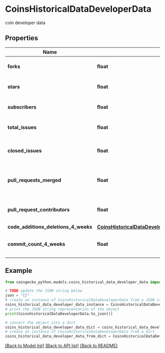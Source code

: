# CoinsHistoricalDataDeveloperData

coin developer data

## Properties

Name | Type | Description | Notes
------------ | ------------- | ------------- | -------------
**forks** | **float** | coin repository forks | [optional] 
**stars** | **float** | coin repository stars | [optional] 
**subscribers** | **float** | coin repository subscribers | [optional] 
**total_issues** | **float** | coin repository total issues | [optional] 
**closed_issues** | **float** | coin repository closed issues | [optional] 
**pull_requests_merged** | **float** | coin repository pull requests merged | [optional] 
**pull_request_contributors** | **float** | coin repository pull request contributors | [optional] 
**code_additions_deletions_4_weeks** | [**CoinsHistoricalDataDeveloperDataCodeAdditionsDeletions4Weeks**](CoinsHistoricalDataDeveloperDataCodeAdditionsDeletions4Weeks.md) |  | [optional] 
**commit_count_4_weeks** | **float** | coin commit count 4 weeks | [optional] 

## Example

```python
from coingecko_python.models.coins_historical_data_developer_data import CoinsHistoricalDataDeveloperData

# TODO update the JSON string below
json = "{}"
# create an instance of CoinsHistoricalDataDeveloperData from a JSON string
coins_historical_data_developer_data_instance = CoinsHistoricalDataDeveloperData.from_json(json)
# print the JSON string representation of the object
print(CoinsHistoricalDataDeveloperData.to_json())

# convert the object into a dict
coins_historical_data_developer_data_dict = coins_historical_data_developer_data_instance.to_dict()
# create an instance of CoinsHistoricalDataDeveloperData from a dict
coins_historical_data_developer_data_from_dict = CoinsHistoricalDataDeveloperData.from_dict(coins_historical_data_developer_data_dict)
```
[[Back to Model list]](../README.md#documentation-for-models) [[Back to API list]](../README.md#documentation-for-api-endpoints) [[Back to README]](../README.md)


